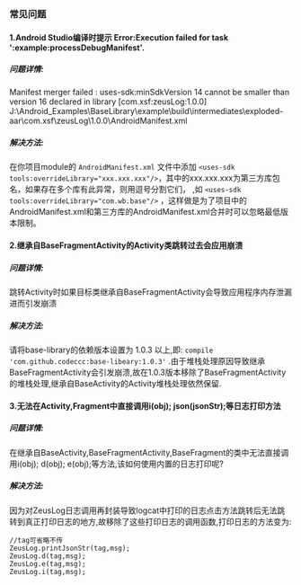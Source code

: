 ### 常见问题

#### 1.Android Studio编译时提示 Error:Execution failed for task ':example:processDebugManifest'.

##### 问题详情: 
Manifest merger failed : uses-sdk:minSdkVersion 14 cannot be smaller than version 16 declared in library [com.xsf:zeusLog:1.0.0] J:\Android_Examples\BaseLibrary\example\build\intermediates\exploded-aar\com.xsf\zeusLog\1.0.0\AndroidManifest.xml

##### 解决方法:

在你项目module的 `AndroidManifest.xml` 文件中添加 `<uses-sdk tools:overrideLibrary="xxx.xxx.xxx"/>`，其中的xxx.xxx.xxx为第三方库包名，如果存在多个库有此异常，则用逗号分割它们， ,如 `<uses-sdk tools:overrideLibrary="com.wb.base"/>` ，这样做是为了项目中的AndroidManifest.xml和第三方库的AndroidManifest.xml合并时可以忽略最低版本限制。

#### 2.继承自BaseFragmentActivity的Activity类跳转过去会应用崩溃

##### 问题详情: 
跳转Activity时如果目标类继承自BaseFragmentActivity会导致应用程序内存泄漏进而引发崩溃

##### 解决方法:
请将base-library的依赖版本设置为 1.0.3 以上,即: `compile 'com.github.codeccc:base-libeary:1.0.3'` .由于堆栈处理原因导致继承BaseFragmentActivity会引发崩溃,故在1.0.3版本移除了BaseFragmentActivity的堆栈处理,继承自BaseActivity的Activity堆栈处理依然保留.

#### 3.无法在Activity,Fragment中直接调用i(obj); json(jsonStr);等日志打印方法

##### 问题详情:
在继承自BaseActivity,BaseFragmentActivity,BaseFragment的类中无法直接调用i(obj); d(obj); e(obj);等方法,该如何使用内置的日志打印呢?

##### 解决方法:
因为对ZeusLog日志调用再封装导致logcat中打印的日志点击方法跳转后无法跳转到真正打印日志的地方,故移除了这些打印日志的调用函数,打印日志的方法变为:
```
//tag可省略不传
ZeusLog.printJsonStr(tag,msg);
ZeusLog.d(tag,msg);
ZeusLog.e(tag,msg);
ZeusLog.i(tag,msg);
```


